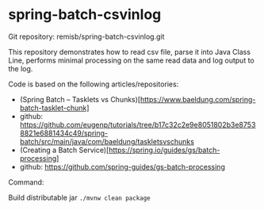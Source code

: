 # spring-batch-csvinlog

Git repository: remisb/spring-batch-csvinlog.git

This repository demonstrates how to read csv file, parse it into Java Class Line, performs
minimal processing on the same read data and log output to the log.

Code is based on the following articles/repositories:

- (Spring Batch – Tasklets vs Chunks)[https://www.baeldung.com/spring-batch-tasklet-chunk]
- github: https://github.com/eugenp/tutorials/tree/b17c32c2e9e8051802b3e87538821e6881434c49/spring-batch/src/main/java/com/baeldung/taskletsvschunks
- (Creating a Batch Service)[https://spring.io/guides/gs/batch-processing]
- github: https://github.com/spring-guides/gs-batch-processing

Command:

Build distributable jar `./mvnw clean package`
